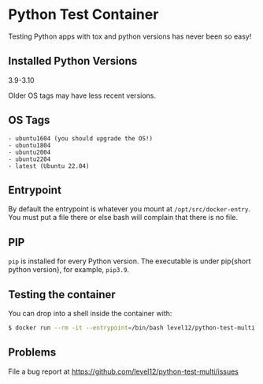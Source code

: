 # Python Test Container

Testing Python apps with tox and python versions has never been so easy!

## Installed Python Versions

3.9-3.10

Older OS tags may have less recent versions.

## OS Tags

    - ubuntu1604 (you should upgrade the OS!)
    - ubuntu1804
    - ubuntu2004
    - ubuntu2204
    - latest (Ubuntu 22.04)

## Entrypoint

By default the entrypoint is whatever you mount at `/opt/src/docker-entry`.
You must put a file there or else bash will complain that there is no file.

## PIP

`pip` is installed for every Python version. The executable is under pip{short
python version}, for example, `pip3.9`.

## Testing the container

You can drop into a shell inside the container with:

```sh
$ docker run --rm -it --entrypoint=/bin/bash level12/python-test-multi
```

## Problems

File a bug report at https://github.com/level12/python-test-multi/issues
